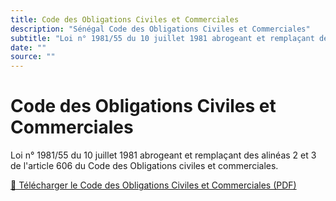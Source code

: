 ```yaml
---
title: Code des Obligations Civiles et Commerciales
description: "Sénégal Code des Obligations Civiles et Commerciales"
subtitle: "Loi n° 1981/55 du 10 juillet 1981 abrogeant et remplaçant des alinéas 2 et 3 de l'article 606 du Code des Obligations civiles et commerciales."
date: ""
source: ""
---
```


# Code des Obligations Civiles et Commerciales

Loi n° 1981/55 du 10 juillet 1981 abrogeant et remplaçant des alinéas 2 et 3 de l'article 606 du Code des Obligations civiles et commerciales.

<a href="/pdf/codes/code-obligations-civiles-commerciales.pdf" target="_blank">📄 Télécharger le Code des Obligations Civiles et Commerciales (PDF)</a> <span class="iconify i-heroicons-arrow-top-right-on-square"></span>
